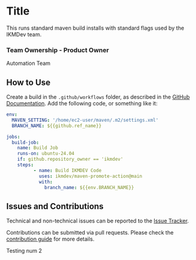 # Title

This runs standard maven build installs with standard flags used by the IKMDev team.

### Team Ownership - Product Owner

Automation Team

## How to Use

Create a build in the `.github/workflows` folder, as described in the 
[GitHub Documentation](https://docs.github.com/en/actions/writing-workflows/quickstart).  Add the following code, 
or something like it:

```yaml
env:
  MAVEN_SETTING: '/home/ec2-user/maven/.m2/settings.xml'
  BRANCH_NAME: ${{github.ref_name}}

jobs:
  build-job:
    name: Build Job
    runs-on: ubuntu-24.04
    if: github.repository_owner == 'ikmdev'
    steps:
          - name: Build IKMDEV Code
            uses: ikmdev/maven-promote-action@main
            with:
              branch_name: ${{env.BRANCH_NAME}}
```

## Issues and Contributions
Technical and non-technical issues can be reported to the [Issue Tracker](https://github.com/ikmdev/maven-unique-release-action/issues).

Contributions can be submitted via pull requests. Please check the [contribution guide](doc/how-to-contribute.md) for more details.

Testing num 2
